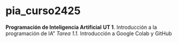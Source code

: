 # pia_curso2425
**Programación de Inteligencia Artificial**
**UT 1**. Introducción a la programación de IA”
_Tarea 1.1._ Introducción a Google Colab y GitHub
